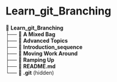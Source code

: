 
# Learn_git_Branching

📁 **Learn_git_Branching**  
├── 📁 **A Mixed Bag**  
├── 📁 **Advanced Topics**  
├── 📁 **Introduction_sequence**  
├── 📁 **Moving Work Around**  
├── 📁 **Ramping Up**  
├── 📄 **README.md**  
└── 📁 **.git** (hidden)
```